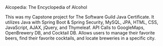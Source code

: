 Alcopedia: The Encyclopedia of Alcohol

This was my Capstone project for The Software Guild Java Certificate. It utilizes Java with Spring Boot & Spring Security, MySQL, JPA, HTML, CSS, JavaScript, AJAX, jQuery, and Thymeleaf. API Calls to GoogleMaps, OpenBrewery DB, and Cocktail DB. Allows users to manage their favorite beers, find their favorite cocktails, and locate breweries in a specific city.
